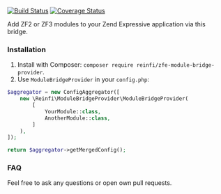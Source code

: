 [![Build Status](https://travis-ci.org/reinfi/zfe-module-bridge-provider.svg?branch=master)](https://travis-ci.org/reinfi/zfe-module-bridge-provider)
[![Coverage Status](https://coveralls.io/repos/github/reinfi/zfe-module-bridge-provider/badge.svg?branch=master)](https://coveralls.io/github/reinfi/zfe-module-bridge-provider?branch=master)

Add ZF2 or ZF3 modules to your Zend Expressive application via this bridge.

### Installation

1. Install with Composer: `composer require reinfi/zfe-module-bridge-provider`.
2. Use `ModuleBridgeProvider` in your  `config.php`:

```php
$aggregator = new ConfigAggregator([
    new \Reinfi\ModuleBridgeProvider\ModuleBridgeProvider(
        [
            YourModule::class,
            AnotherModule::class,
        ]
    ),
]);

return $aggregator->getMergedConfig();
```

### FAQ
Feel free to ask any questions or open own pull requests.
